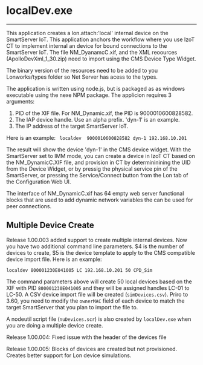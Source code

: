 # localDev.exe
---
This application creates a lon.attach:'local' internal device on the SmartServer IoT.  This application anchors the workflow where you use IzoT CT to implement internal an device for bound connections to the SmartServer IoT.  The file NM_DyanamcC.xif, and the XML reoources (ApolloDevXml_1_30.zip) need to import using the CMS Device Type Widget.  

The binary version of the resources need to be added to you Lonworks/types folder so Net Server has acess to the types.  

The application is written using node.js, but is packaged as as windows executable using the nexe NPM package.  The applicion requires 3 arguments:

1. PID of the XIF file.  For NM_Dynamic.xif, the PID is 9000010600828582.
2. The IAP device handle.  Use an alpha prefix.   'dyn-1' is an example.
3. The IP address of the target SmartServer IoT.

Here is an example: ``` localdev  9000010600828582 dyn-1 192.168.10.201```

The result will show the device 'dyn-1' in the CMS device widget.  With the SmartServer set to IMM mode, you can create a device in IzoT CT based on the NM_DynamicC.XIF file, and provision in CT by determininining the UID from the Device Widget, or by pressig the physical service pin of the SmartServer, or pressing the Service/Connect button from the Lon tab of the Configuration Web UI.  

The interface of NM_DynamicC.xif has 64 empty web server functional blocks that are used to add dynamic network variables the can be used for peer connections.

## Multiple Device Create
Release 1.00.003 added support to create multiple internal devices.  Now you have two additional command line parameters.  $4 is the number of devices to create, $5 is the device template to apply to the CMS compatible device import file.  Here is an example:

```localdev 800001230E041005 LC 192.168.10.201 50 CPD_Sim```

The command parameters above will create 50 local devices based on the XIF with PID `800001230E041005` and they will be assigned handles LC-01 to LC-50.  A CSV device import file will be created (`simDevices.csv`).  Priro to 3.60, you need to modify the `ownerMAC` field of each device to match the target SmartServer that you plan to import the file to.  

A nodeutil script file (`nuDevices.scr`) is also created by `localDev.exe` when you are doing a multiple device create.

Release 1.00.004: Fixed issue with the header of the devices file

Release 1.00.005: Blocks of devices are created but not provisioned.  Creates better support for Lon device simulations.